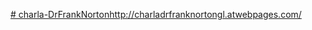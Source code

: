 [# charla-DrFrankNorton](http://charladrfranknortongl.atwebpages.com/)http://charladrfranknortongl.atwebpages.com/
